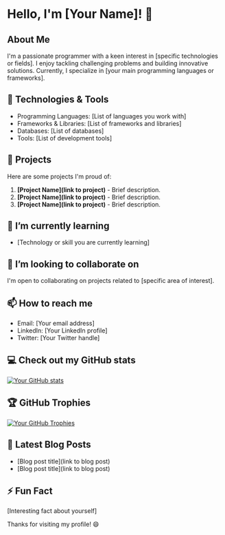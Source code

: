# Hello, I'm [Your Name]! 👋

## About Me
I'm a passionate programmer with a keen interest in [specific technologies or fields]. I enjoy tackling challenging problems and building innovative solutions. Currently, I specialize in [your main programming languages or frameworks].

## 🔧 Technologies & Tools
- Programming Languages: [List of languages you work with]
- Frameworks & Libraries: [List of frameworks and libraries]
- Databases: [List of databases]
- Tools: [List of development tools]

## 🚀 Projects
Here are some projects I'm proud of:
1. **[Project Name](link to project)** - Brief description.
2. **[Project Name](link to project)** - Brief description.
3. **[Project Name](link to project)** - Brief description.

## 🌱 I’m currently learning
- [Technology or skill you are currently learning]

## 👯 I’m looking to collaborate on
I'm open to collaborating on projects related to [specific area of interest].

## 📫 How to reach me
- Email: [Your email address]
- LinkedIn: [Your LinkedIn profile]
- Twitter: [Your Twitter handle]

## 💻 Check out my GitHub stats
[![Your GitHub stats](https://github-readme-stats.vercel.app/api?username=your-username&show_icons=true&count_private=true&hide=contribs,prs)](https://github.com/your-username)

## 🏆 GitHub Trophies
[![Your GitHub Trophies](https://github-profile-trophy.vercel.app/?username=your-username)](https://github.com/your-username)

## 📝 Latest Blog Posts
<!-- BLOG-POST-LIST:START -->
- [Blog post title](link to blog post)
- [Blog post title](link to blog post)
<!-- BLOG-POST-LIST:END -->

## ⚡ Fun Fact
[Interesting fact about yourself]

Thanks for visiting my profile! 😄
